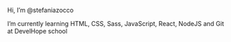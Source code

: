 Hi, I’m @stefaniazocco

I’m currently learning HTML,  CSS,  Sass, JavaScript,  React,  NodeJS and  Git at DevelHope school
